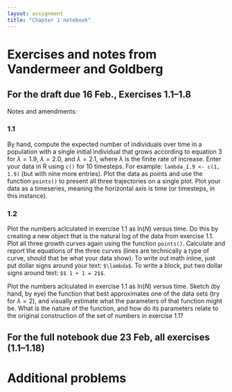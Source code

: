 ```yaml
---
layout: assignment
title: "Chapter 1 notebook"
---
```


# Exercises and notes from Vandermeer and Goldberg
## For the draft due 16 Feb., Exercises 1.1–1.8
Notes and amendments:

### 1.1
By hand, compute the expected number of individuals over time in a population with a single initial individual that grows according to equation 3 for $\lambda = 1.9$, $\lambda = 2.0$, and $\lambda = 2.1$, where $\lambda$ is the finite rate of increase. Enter your data in R using `c()` for 10 timesteps. For example: `lambda_1.9 <- c(1, 1.9)` (but with nine more entries). Plot the data as points and use the function `points()` to present all three trajectories on a single plot. Plot your data as a timeseries, meaning the horizontal axis is time (or timesteps, in this instance).

### 1.2
Plot the numbers aclculated in exercise 1.1 as ln($N$) versus time. Do this by creating a new object that is the natural log of the data from exercise 1.1. Plot all three growth curves again using the function `points()`. Calculate and report the equations of the three curves (lines are technically a type of curve, should that be what your data show). To write out math inline, just put dollar signs around your text: `$\lambda$`. To write a block, put two dollar signs around text: `$$ 1 + 1 = 2$$`.

Plot the numbers aclculated in exercise 1.1 as ln($N$) versus time. Sketch (by hand, by eye) the function that best approximates one of the data sets (try for $\lambda = 2$), and visually estimate what the parameters of that function might be. What is the nature of the function, and how do its parameters relate to the original construction of the set of numbers in exercise 1.1?


## For the full notebook due 23 Feb, all exercises (1.1–1.18)

# Additional problems